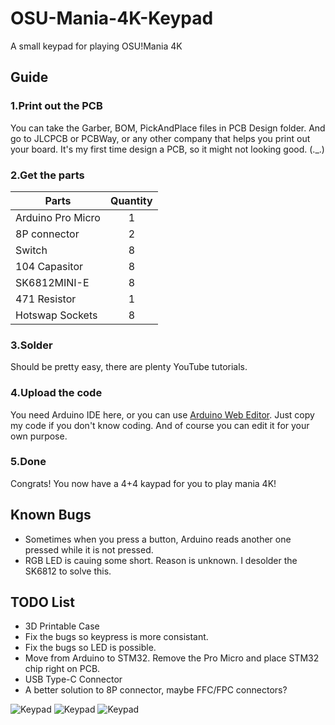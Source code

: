 # OSU-Mania-4K-Keypad

A small keypad for playing OSU!Mania 4K

## Guide
### 1.Print out the PCB
You can take the Garber, BOM, PickAndPlace files in PCB Design folder.
And go to JLCPCB or PCBWay, or any other company that helps you print out your board.
It's my first time design a PCB, so it might not looking good. (._.)
### 2.Get the parts
| Parts  | Quantity |
| ------------- |:-------------:|
| Arduino Pro Micro      | 1     |
| 8P connector      | 2     |
| Switch      | 8     |
| 104 Capasitor      | 8     |
| SK6812MINI-E      | 8     |
| 471 Resistor      | 1     |
| Hotswap Sockets      | 8     |
### 3.Solder
Should be pretty easy, there are plenty YouTube tutorials.
### 4.Upload the code
You need Arduino IDE here, or you can use [Arduino Web Editor](https://create.arduino.cc/editor).
Just copy my code if you don't know coding. And of course you can edit it for your own purpose.
### 5.Done
Congrats! You now have a 4+4 kaypad for you to play mania 4K!

## Known Bugs
* Sometimes when you press a button, Arduino reads another one pressed while it is not pressed.
* RGB LED is cauing some short. Reason is unknown. I desolder the SK6812 to solve this.

## TODO List
* 3D Printable Case
* Fix the bugs so keypress is more consistant.
* Fix the bugs so LED is possible.
* Move from Arduino to STM32. Remove the Pro Micro and place STM32 chip right on PCB.
* USB Type-C Connector
* A better solution to 8P connector, maybe FFC/FPC connectors?

![Keypad](https://i.imgur.com/l4t3Bad.jpg) ![Keypad](https://i.imgur.com/4NjcQ7m.jpg) ![Keypad](https://i.imgur.com/uRJIo9K.png)


